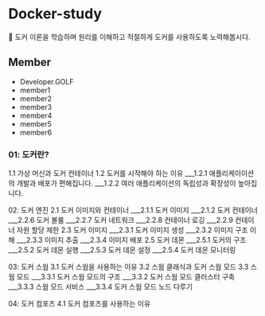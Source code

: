 # Docker-study
🐳 도커 이론을 학습하며 원리를 이해하고 적절하게 도커를 사용하도록 노력해봅시다.

## Member

- Developer.GOLF
- member1
- member2
- member3
- member4
- member5
- member6

### 01: 도커란?
1.1 가상 머신과 도커 컨테이너
1.2 도커를 시작해야 하는 이유
___1.2.1 애플리케이이션의 개발과 배포가 편해집니다.
___1.2.2 여러 애플리케이션의 독립성과 확장성이 높아집니다.

02: 도커 엔진
2.1 도커 이미지와 컨테이너
___2.1.1 도커 이미지
___2.1.2 도커 컨테이너
___2.2.6 도커 볼륨
___2.2.7 도커 네트워크
___2.2.8 컨테이너 로깅
___2.2.9 컨테이너 자원 할당 제한
2.3 도커 이미지
___2.3.1 도커 이미지 생성
___2.3.2 이미지 구조 이해
___2.3.3 이미지 추출
___2.3.4 이미지 배포
2.5 도커 데몬
___2.5.1 도커의 구조
___2.5.2 도커 데몬 실행
___2.5.3 도커 데몬 설정
___2.5.4 도커 데몬 모니터링

03: 도커 스웜
3.1 도커 스웜을 사용하는 이유
3.2 스웜 클래식과 도커 스웜 모드
3.3 스웜 모드
___3.3.1 도커 스웜 모드의 구조
___3.3.2 도커 스웜 모드 클러스터 구축
___3.3.3 스웜 모드 서비스
___3.3.4 도커 스웜 모드 노드 다루기

04: 도커 컴포즈
4.1 도커 컴포즈를 사용하는 이유
